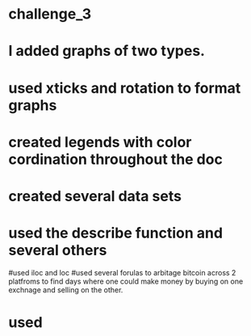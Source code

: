 # challenge_3

# I added graphs of two types.
# used xticks and rotation to format graphs
# created legends with color cordination throughout the doc
# created several data sets
# used the describe function and several others
#used iloc and loc 
#used several forulas to arbitage bitcoin across 2 platfroms to find days where one could make money by buying on one exchnage and selling on the other.
# used 
